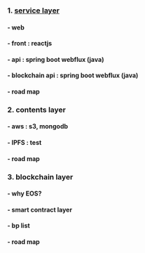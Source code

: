 ### 1. [service layer](https://github.com/LiterDev/doc/blob/master/ko/dev/servicelayer.md)
#### - web
####  - front : reactjs
####  - api : spring boot webflux (java)

#### - blockchain api : spring boot webflux (java)

#### - road map

### 2. contents layer
#### - aws : s3, mongodb
#### - IPFS : test
#### - road map

### 3. blockchain layer
#### - why EOS?
#### - smart contract layer
#### - bp list
#### - road map   

